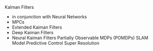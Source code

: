 Kalman Filters
- in conjunction with Neural Networks
- MPCs
- Extended Kaiman Filters
- Deep Kaiman Filters
- Neural Kaiman Filters
Partially Observable MDPs (POMDPs)
SLAM
Model Predictive Control
Super Resolution

